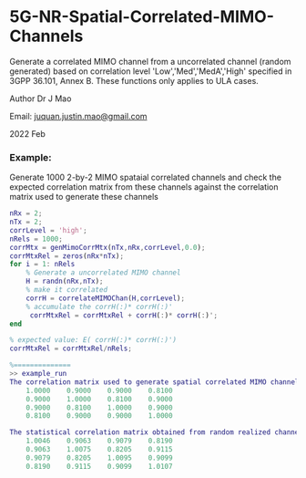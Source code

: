 # 5G-NR-Spatial-Correlated-MIMO-Channels
 Generate a correlated MIMO channel from a uncorrelated channel (random generated) based on correlation level 'Low','Med','MedA','High' specified in  3GPP 36.101, Annex B. These functions only applies to ULA cases.

  
  Author Dr J Mao
  
  Email: juquan.justin.mao@gmail.com
  
 2022 Feb
  
   
 ### Example:
 Generate 1000  2-by-2 MIMO spataial correlated channels and check the expected correlation matrix from these channels against the correlation matrix used to generate these channels
 
 
``` matlab
nRx = 2; 
nTx = 2;
corrLevel = 'high';
nRels = 1000;
corrMtx = genMimoCorrMtx(nTx,nRx,corrLevel,0.0);
corrMtxRel = zeros(nRx*nTx);
for i = 1: nRels
    % Generate a uncorrelated MIMO channel
    H = randn(nRx,nTx);   
    % make it correlated
    corrH = correlateMIMOChan(H,corrLevel);    
    % accumulate the corrH(:)* corrH(:)'
     corrMtxRel = corrMtxRel + corrH(:)* corrH(:)';
end

% expected value: E( corrH(:)* corrH(:)')
corrMtxRel = corrMtxRel/nRels;

%==============
>> example_run
The correlation matrix used to generate spatial correlated MIMO channels
    1.0000    0.9000    0.9000    0.8100
    0.9000    1.0000    0.8100    0.9000
    0.9000    0.8100    1.0000    0.9000
    0.8100    0.9000    0.9000    1.0000

The statistical correlation matrix obtained from random realized channels
    1.0046    0.9063    0.9079    0.8190
    0.9063    1.0075    0.8205    0.9115
    0.9079    0.8205    1.0095    0.9099
    0.8190    0.9115    0.9099    1.0107

  ```
